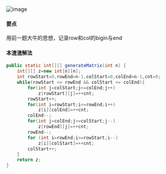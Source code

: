 ![image](http://ww2.sinaimg.cn/large/005CRBrHjw1f8aou6x2g6j30i709gmx9.jpg)

#### 要点
用前一题大牛的思想，记录row和col的bigin与end
#### 本渣渣解法
```Java
public static int[][] generateMatrix(int n) {
    int[][] z=new int[n][n];
    int rowStart=0,rowEnd=n-1,colStart=0,colEnd=n-1,cnt=0;
    while(rowStart <= rowEnd && colStart <= colEnd){
        for(int j=colStart;j<=colEnd;j++)
            z[rowStart][j]=++cnt;
        rowStart++;
        for(int i=rowStart;i<=rowEnd;i++)
            z[i][colEnd]=++cnt;
        colEnd--;
        for(int j=colEnd;j>=colStart;j--)
            z[rowEnd][j]=++cnt;
        rowEnd--;
        for (int i=rowEnd;i>=rowStart;i--)
            z[i][colStart]=++cnt;
        colStart++;
    }
    return z;
}
```
